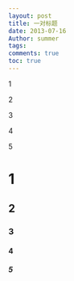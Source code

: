 ```yaml
---
layout: post
title: 一对标题
date: 2013-07-16
Author: summer 
tags: 
comments: true
toc: true
---
```


1

2

3

4

5

# 1

## 2

### 3

#### 4

##### 5








